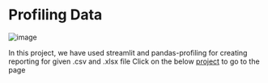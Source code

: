 # Profiling Data

![image](https://user-images.githubusercontent.com/75901421/156822429-9bf3b281-b9a5-4aa8-9033-96c8b8cb3b38.png)

In this project, we have used streamlit and pandas-profiling for creating reporting for given .csv and .xlsx file
Click on the below [project](https://share.streamlit.io/datascienceanywhere/dataprofile/main/main.py) to go to the page
